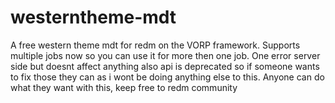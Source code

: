 # westerntheme-mdt
A free western theme mdt for redm on the VORP framework. Supports multiple jobs now so you can use it for more then one job. One error server side but doesnt affect anything also api is deprecated so if someone wants to fix those they can as i wont be doing anything else to this. Anyone can do what they want with this, keep free to redm community
